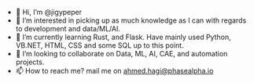 - 👋 Hi, I’m @jigypeper
- 👀 I’m interested in picking up as much knowledge as I can with regards to development and data/ML/AI.
- 🌱 I’m currently learning Rust, and Flask. Have mainly used Python, VB.NET, HTML, CSS and some SQL up to this point.
- 💞️ I’m looking to collaborate on Data, ML, AI, CAE, and automation projects. 
- 📫 How to reach me? mail me on ahmed.hagi@phasealpha.io

<!---
jigypeper/jigypeper is a ✨ special ✨ repository because its `README.md` (this file) appears on your GitHub profile.
You can click the Preview link to take a look at your changes.
--->
